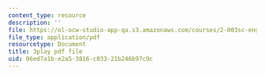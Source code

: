```yaml
---
content_type: resource
description: ''
file: https://ol-ocw-studio-app-qa.s3.amazonaws.com/courses/2-003sc-engineering-dynamics-fall-2011/06ed7a1be2a53816c03321b246b97c9c_ZNVvYg1FOPk.pdf
file_type: application/pdf
resourcetype: Document
title: 3play pdf file
uid: 06ed7a1b-e2a5-3816-c033-21b246b97c9c
---
```

